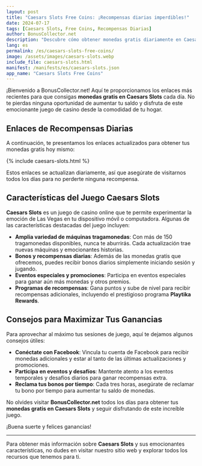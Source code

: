 ```yaml
---
layout: post
title: "Caesars Slots Free Coins: ¡Recompensas diarias imperdibles!"
date: 2024-07-17
tags: [Caesars Slots, Free Coins, Recompensas Diarias]
author: BonusCollector.net
description: "Descubre cómo obtener monedas gratis diariamente en Caesars Slots y disfruta de las emocionantes características de este juego de casino online."
lang: es
permalink: /es/caesars-slots-free-coins/
image: /assets/images/caesars-slots.webp
include_file: caesars-slots.html
manifest: /manifests/es/caesars-slots.json
app_name: "Caesars Slots Free Coins"
---
```


¡Bienvenido a BonusCollector.net! Aquí te proporcionamos los enlaces más recientes para que consigas **monedas gratis en Caesars Slots** cada día. No te pierdas ninguna oportunidad de aumentar tu saldo y disfruta de este emocionante juego de casino desde la comodidad de tu hogar.

## Enlaces de Recompensas Diarias

A continuación, te presentamos los enlaces actualizados para obtener tus monedas gratis hoy mismo:

{% include caesars-slots.html %}

Estos enlaces se actualizan diariamente, así que asegúrate de visitarnos todos los días para no perderte ninguna recompensa.

## Características del Juego Caesars Slots

**Caesars Slots** es un juego de casino online que te permite experimentar la emoción de Las Vegas en tu dispositivo móvil o computadora. Algunas de las características destacadas del juego incluyen:

- **Amplia variedad de máquinas tragamonedas**: Con más de 150 tragamonedas disponibles, nunca te aburrirás. Cada actualización trae nuevas máquinas y emocionantes historias.
- **Bonos y recompensas diarias**: Además de las monedas gratis que ofrecemos, puedes recibir bonos diarios simplemente iniciando sesión y jugando.
- **Eventos especiales y promociones**: Participa en eventos especiales para ganar aún más monedas y otros premios.
- **Programas de recompensas**: Gana puntos y sube de nivel para recibir recompensas adicionales, incluyendo el prestigioso programa **Playtika Rewards**.

## Consejos para Maximizar Tus Ganancias

Para aprovechar al máximo tus sesiones de juego, aquí te dejamos algunos consejos útiles:

- **Conéctate con Facebook**: Vincula tu cuenta de Facebook para recibir monedas adicionales y estar al tanto de las últimas actualizaciones y promociones.
- **Participa en eventos y desafíos**: Mantente atento a los eventos temporales y desafíos diarios para ganar recompensas extra.
- **Reclama tus bonos por tiempo**: Cada tres horas, asegúrate de reclamar tu bono por tiempo para aumentar tu saldo de monedas.

No olvides visitar **BonusCollector.net** todos los días para obtener tus **monedas gratis en Caesars Slots** y seguir disfrutando de este increíble juego.

¡Buena suerte y felices ganancias!

---

Para obtener más información sobre **Caesars Slots** y sus emocionantes características, no dudes en visitar nuestro sitio web y explorar todos los recursos que tenemos para ti.